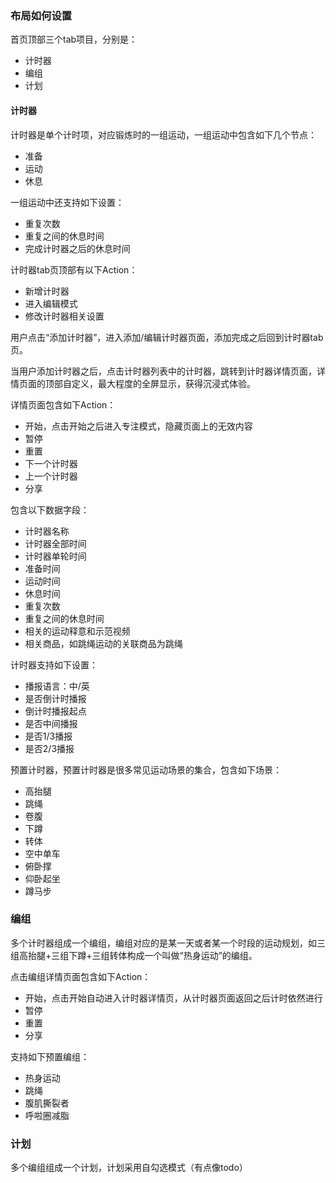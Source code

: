 ### 布局如何设置

首页顶部三个tab项目，分别是：

- 计时器
- 编组
- 计划

#### 计时器

计时器是单个计时项，对应锻炼时的一组运动，一组运动中包含如下几个节点：

- 准备
- 运动
- 休息

一组运动中还支持如下设置：

- 重复次数
- 重复之间的休息时间
- 完成计时器之后的休息时间

计时器tab页顶部有以下Action：

- 新增计时器
- 进入编辑模式
- 修改计时器相关设置

用户点击“添加计时器”，进入添加/编辑计时器页面，添加完成之后回到计时器tab页。

当用户添加计时器之后，点击计时器列表中的计时器，跳转到计时器详情页面，详情页面的顶部自定义，最大程度的全屏显示，获得沉浸式体验。

详情页面包含如下Action：

- 开始，点击开始之后进入专注模式，隐藏页面上的无效内容
- 暂停
- 重置
- 下一个计时器
- 上一个计时器
- 分享

包含以下数据字段：

- 计时器名称
- 计时器全部时间
- 计时器单轮时间
- 准备时间
- 运动时间
- 休息时间
- 重复次数
- 重复之间的休息时间
- 相关的运动释意和示范视频
- 相关商品，如跳绳运动的关联商品为跳绳

计时器支持如下设置：

- 播报语言：中/英
- 是否倒计时播报
- 倒计时播报起点
- 是否中间播报
- 是否1/3播报
- 是否2/3播报

预置计时器，预置计时器是很多常见运动场景的集合，包含如下场景：

- 高抬腿
- 跳绳
- 卷腹
- 下蹲
- 转体
- 空中单车
- 俯卧撑
- 仰卧起坐
- 蹲马步

### 编组

多个计时器组成一个编组，编组对应的是某一天或者某一个时段的运动规划，如三组高抬腿+三组下蹲+三组转体构成一个叫做“热身运动”的编组。

点击编组详情页面包含如下Action：

- 开始，点击开始自动进入计时器详情页，从计时器页面返回之后计时依然进行
- 暂停
- 重置
- 分享

支持如下预置编组：

- 热身运动
- 跳绳
- 腹肌撕裂者
- 呼啦圈减脂

### 计划

多个编组组成一个计划，计划采用自勾选模式（有点像todo）
